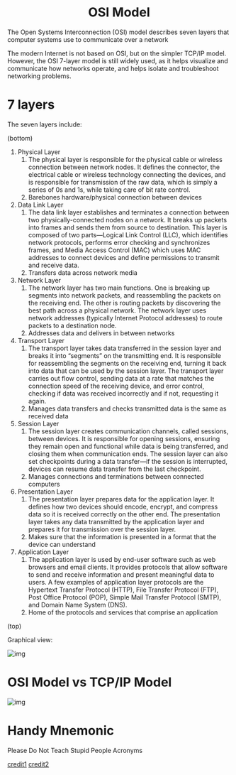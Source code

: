 <h1 align="center">OSI Model</h1></center>

The Open Systems Interconnection (OSI) model describes seven layers that computer systems use to communicate over a network

The modern Internet is not based on OSI, but on the simpler TCP/IP model. However, the OSI 7-layer model is still widely used, as it helps visualize and communicate how networks operate, and helps isolate and troubleshoot networking problems.

# 7 layers
The seven layers include:

(bottom)

1. Physical Layer
    1. The physical layer is responsible for the physical cable or wireless connection between network nodes. It defines the connector, the electrical cable or wireless technology connecting the devices, and is responsible for transmission of the raw data, which is simply a series of 0s and 1s, while taking care of bit rate control.
    2. Barebones hardware/physical connection between devices
2. Data Link Layer
    1. The data link layer establishes and terminates a connection between two physically-connected nodes on a network. It breaks up packets into frames and sends them from source to destination. This layer is composed of two parts—Logical Link Control (LLC), which identifies network protocols, performs error checking and synchronizes frames, and Media Access Control (MAC) which uses MAC addresses to connect devices and define permissions to transmit and receive data.
    2. Transfers data across network media
3. Network Layer
    1. The network layer has two main functions. One is breaking up segments into network packets, and reassembling the packets on the receiving end. The other is routing packets by discovering the best path across a physical network. The network layer uses network addresses (typically Internet Protocol addresses) to route packets to a destination node.
    2. Addresses data and delivers in between networks
4. Transport Layer
    1. The transport layer takes data transferred in the session layer and breaks it into “segments” on the transmitting end. It is responsible for reassembling the segments on the receiving end, turning it back into data that can be used by the session layer. The transport layer carries out flow control, sending data at a rate that matches the connection speed of the receiving device, and error control, checking if data was received incorrectly and if not, requesting it again.
    2. Manages data transfers and checks transmitted data is the same as received data
5. Session Layer
    1. The session layer creates communication channels, called sessions, between devices. It is responsible for opening sessions, ensuring they remain open and functional while data is being transferred, and closing them when communication ends. The session layer can also set checkpoints during a data transfer—if the session is interrupted, devices can resume data transfer from the last checkpoint.
    2. Manages connections and terminations between connected computers
6. Presentation Layer
    1. The presentation layer prepares data for the application layer. It defines how two devices should encode, encrypt, and compress data so it is received correctly on the other end. The presentation layer takes any data transmitted by the application layer and prepares it for transmission over the session layer.
    2. Makes sure that the information is presented in a format that the device can understand
7. Application Layer
    1. The application layer is used by end-user software such as web browsers and email clients. It provides protocols that allow software to send and receive information and present meaningful data to users. A few examples of application layer protocols are the Hypertext Transfer Protocol (HTTP), File Transfer Protocol (FTP), Post Office Protocol (POP), Simple Mail Transfer Protocol (SMTP), and Domain Name System (DNS).
    2. Home of the protocols and services that comprise an application

(top)

Graphical view:

![img](https://www.imperva.com/learn/wp-content/uploads/sites/13/2020/02/OSI-7-layers.jpg)


# OSI Model vs TCP/IP Model
![img](https://www.imperva.com/learn/wp-content/uploads/sites/13/2020/02/OSI-vs.-TCPIP-models.jpg)


# Handy Mnemonic
Please Do Not Teach Stupid People Acronyms

[credit1](https://www.imperva.com/learn/application-security/osi-model/#:~:text=SecurityEssentialsProtocols-,What%20Is%20the%20OSI%20Model,companies%20in%20the%20early%201980s) [credit2](https://www.comparitech.com/net-admin/osi-model-explained/)